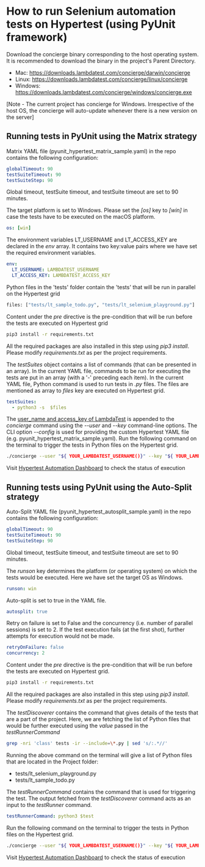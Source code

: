 # How to run Selenium automation tests on Hypertest (using PyUnit framework)

Download the concierge binary corresponding to the host operating system. It is recommended to download the binary in the project's Parent Directory.

* Mac: https://downloads.lambdatest.com/concierge/darwin/concierge
* Linux: https://downloads.lambdatest.com/concierge/linux/concierge
* Windows: https://downloads.lambdatest.com/concierge/windows/concierge.exe

[Note - The current project has concierge for Windows. Irrespective of the host OS, the concierge will auto-update whenever there is a new version on the server]

## Running tests in PyUnit using the Matrix strategy

Matrix YAML file (pyunit_hypertest_matrix_sample.yaml) in the repo contains the following configuration:

```yaml
globalTimeout: 90
testSuiteTimeout: 90
testSuiteStep: 90
```

Global timeout, testSuite timeout, and testSuite timeout are set to 90 minutes.
 
The target platform is set to Windows. Please set the *[os]* key to *[win]* in case the tests have to be executed on the macOS platform. 

```yaml
os: [win]
```

The environment variables LT_USERNAME and LT_ACCESS_KEY are declared in the *env* array. It contains two key:value pairs where we have set the required environment variables.

```yaml
env:
  LT_USERNAME: LAMBDATEST_USERNAME
  LT_ACCESS_KEY: LAMBDATEST_ACCESS_KEY
```

Python files in the 'tests' folder contain the 'tests' that will be run in parallel on the Hypertest grid

```bash
files: ["tests/lt_sample_todo.py", "tests/lt_selenium_playground.py"]
```

Content under the *pre* directive is the pre-condition that will be run before the tests are executed on Hypertest grid

```bash
pip3 install -r requirements.txt
```

All the required packages are also installed in this step using *pip3 install*. Please modify *requirements.txt* as per the project requirements.

The *testSuites* object contains a list of commands (that can be presented in an array). In the current YAML file, commands to be run for executing the tests are put in an array (with a '-' preceding each item). In the current YAML file, Python command is used to run tests in *.py* files. The files are mentioned as array to *files* key are executed on Hypertest grid.

```yaml
testSuites:
  - python3 -s  $files
```

The [user_name and access_key of LambdaTest](https://accounts.lambdatest.com/detail/profile) is appended to the *concierge* command using the *--user* and *--key* command-line options. The CLI option *--config* is used for providing the custom Hypertest YAML file (e.g. pyunit_hypertest_matrix_sample.yaml). Run the following command on the terminal to trigger the tests in Python files on the Hypertest grid.

```bash
./concierge --user "${ YOUR_LAMBDATEST_USERNAME()}" --key "${ YOUR_LAMBDATEST_ACCESS_KEY()}" --config pyunit_hypertest_matrix_sample.yaml --verbose
```

Visit [Hypertest Automation Dashboard](https://automation.lambdatest.com/hypertest) to check the status of execution

## Running tests using PyUnit using the Auto-Split strategy

Auto-Split YAML file (pyunit_hypertest_autosplit_sample.yaml) in the repo contains the following configuration:

```yaml
globalTimeout: 90
testSuiteTimeout: 90
testSuiteStep: 90
```

Global timeout, testSuite timeout, and testSuite timeout are set to 90 minutes.
 
The *runson* key determines the platform (or operating system) on which the tests would be executed. Here we have set the target OS as Windows.

```yaml
runson: win
```

Auto-split is set to true in the YAML file.

```yaml
autosplit: true
```

Retry on failure is set to False and the concurrency (i.e. number of parallel sessions) is set to 2. If the test execution fails (at the first shot), further attempts for execution would not be made. 

```yaml
retryOnFailure: false
concurrency: 2
```

Content under the *pre* directive is the pre-condition that will be run before the tests are executed on Hypertest grid.

```bash
pip3 install -r requirements.txt
```

All the required packages are also installed in this step using *pip3 install*. Please modify *requirements.txt* as per the project requirements.

The *testDiscoverer* contains the command that gives details of the tests that are a part of the project. Here, we are fetching the list of Python files that would be further executed using the *value* passed in the *testRunnerCommand*

```bash
grep -nri 'class' tests -ir --include=\*.py | sed 's/:.*//'
```

Running the above command on the terminal will give a list of Python files that are located in the Project folder:

* tests/lt_selenium_playground.py
* tests/lt_sample_todo.py

The *testRunnerCommand* contains the command that is used for triggering the test. The output fetched from the *testDiscoverer* command acts as an input to the *testRunner* command.

```yaml
testRunnerCommand: python3 $test
```

Run the following command on the terminal to trigger the tests in Python files on the Hypertest grid.

```bash
./concierge --user "${ YOUR_LAMBDATEST_USERNAME()}" --key "${ YOUR_LAMBDATEST_ACCESS_KEY()}" --config pyunit_hypertest_autosplit_sample.yaml --verbose
```

Visit [Hypertest Automation Dashboard](https://automation.lambdatest.com/hypertest) to check the status of execution
